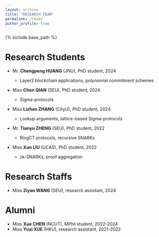 ```yaml
---
layout: archive
title: "RESEARCH TEAM"
permalink: /team/
author_profile: true
---
```


{% include base_path %}

Research Students
======
* Mr. **Chengpeng HUANG** (JNU), PhD student, 2024
  * Layer2 blockchain applications, polynomial commitment schemes

* Miss **Chen QIAN** (SEU), PhD student, 2024
  *  Sigma-protocols

* Miss **Lizhen ZHANG** (CityU), PhD student, 2024
  *  Lookup arguments, lattice-based Sigma-protocols

* Mr. **Tianyu ZHENG** (SEU), PhD student, 2022
  * RingCT protocols, recursive SNARKs
  
* Miss **Xun LIU** (UCAS), PhD student, 2022
  * zk-SNARKs, proof aggregation


Research Staffs
======
* Miss **Ziyan WANG** (SEU), research assistant, 2024
  

Alumni
======
* Miss **Xue CHEN** (NCUT), MPhil student, 2022-2024
* Miss **Yuxi XUE** (HKU), research assistant, 2021-2022
